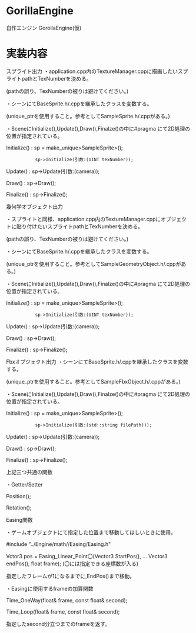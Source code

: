 # GorillaEngine

自作エンジン GorollaEngine(仮)


# 実装内容

スプライト出力
・application.cpp内のTextureManager.cppに描画したいスプライトpathとTexNumberを決める。

(pathの誤り、TexNumberの被りは避けてください。)

・シーンにてBaseSprite.h/.cppを継承したクラスを変数する。

(unique_ptrを使用すること。参考としてSampleSprite.h/.cppがある。)

・SceneにInitialize(),Update(),Draw(),Finalze()の中に#pragma にて2D処理の位置が指定されている。

Initialize() : sp = make_unique>SampleSprite>();    

               sp->Initialize(引数:(UINT texNumber));
               
Update()     : sp->Update(引数:(camera));

Draw()       : sp->Draw();

Finalize()   : sp->Finalize();



幾何学オブジェクト出力


・スプライトと同様、application.cpp内のTextureManager.cppにオブジェクトに貼り付けたいスプライトpathとTexNumberを決める。

(pathの誤り、TexNumberの被りは避けてください。)

・シーンにてBaseSprite.h/.cppを継承したクラスを変数する。

(unique_ptrを使用すること。参考としてSampleGeometryObject.h/.cppがある。)

・SceneにInitialize(),Update(),Draw(),Finalze()の中に#pragma にて2D処理の位置が指定されている。

Initialize() : sp = make_unique>SampleSprite>();    

               sp->Initialize(引数:(UINT texNumber));
Update()     : sp->Update(引数:(camera));

Draw()       : sp->Draw();

Finalize()   : sp->Finalize();



Fbxオブジェクト出力
・シーンにてBaseSprite.h/.cppを継承したクラスを変数する。

(unique_ptrを使用すること。参考としてSampleFbxObject.h/.cppがある。)

・SceneにInitialize(),Update(),Draw(),Finalze()の中に#pragma にて2D処理の位置が指定されている。

Initialize() : sp = make_unique>SampleSprite>();    

               sp->Initialize(引数:(std::string filePath)));
               
Update()     : sp->Update(引数:(camera));

Draw()       : sp->Draw();

Finalize()   : sp->Finalize();




上記三つ共通の関数

・Getter/Setter

Position();

Rotation();



Easing関数

・ゲームオブジェクトにて指定した位置まで移動してほしいときに使用。

#include "../Engine/math//Easing/Easing.h"

Vctor3 pos = Easing_Linear_Point〇(Vector3 StartPos(), … Vector3 endPos(), float frame);    (〇には指定できる座標数が入る)

指定したフレームが1になるまでに,EndPos()まで移動。

・Easingに使用するframeの加算関数

Time_OneWay(float& frame, const float& second);

Time_Loop(float& frame, const float& second);

指定したsecond分立つまでのframeを返す。

